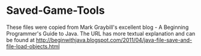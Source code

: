 Saved-Game-Tools
================

These files were copied from Mark Graybill's excellent blog - A Beginning Programmer's Guide to Java.  The URL has more textual explanation and can be found at http://beginwithjava.blogspot.com/2011/04/java-file-save-and-file-load-objects.html
